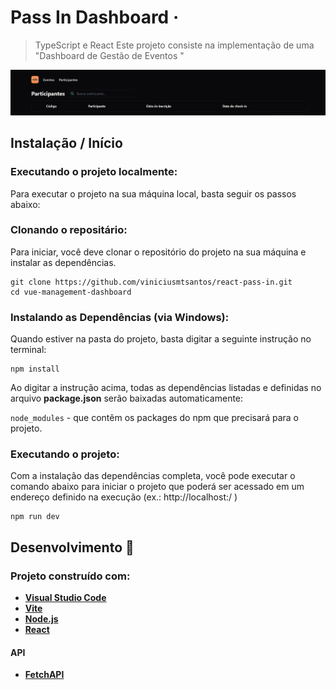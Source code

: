 # Pass In Dashboard &middot;
> TypeScript e React
Este projeto consiste na implementação de uma "Dashboard de Gestão de Eventos "

![alt text](/public/image.png)

## Instalação / Início
### Executando o projeto localmente:

Para executar o projeto na sua máquina local, basta seguir os passos abaixo:

### Clonando o repositário:

Para iniciar, você deve clonar o repositório do projeto na sua máquina e instalar as dependências.

```shell
git clone https://github.com/viniciusmtsantos/react-pass-in.git
cd vue-management-dashboard
```

### Instalando as Dependências (via Windows):

Quando estiver na pasta do projeto, basta digitar a seguinte instrução no terminal:

```shell
npm install
```

Ao digitar a instrução acima, todas as dependências listadas e definidas no arquivo **package.json** serão baixadas automaticamente:

`node_modules` - que contêm os packages do npm que precisará para o projeto.

### Executando o projeto:

Com a instalação das dependências completa, você pode executar o comando abaixo para iniciar o projeto que poderá ser acessado em um endereço definido na execução (ex.: http://localhost:<porta>/ )

```shell
npm run dev
```

## Desenvolvimento 🚀
### Projeto construído com:
* **[Visual Studio Code](https://code.visualstudio.com/?WT.mc_id=vuejsworkshop-github-gllemos)**
* **[Vite](https://vitejs.dev/)**
* **[Node.js](https://nodejs.org/en/)**
* **[React](https://react.dev/)**

#### API
* **[FetchAPI](https://developer.mozilla.org/en-US/docs/Web/API/Fetch_API)**

